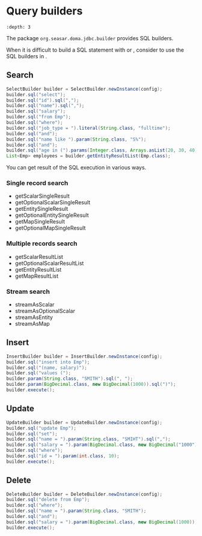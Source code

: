 # Query builders

```{contents}
:depth: 3
```

The package `org.seasar.doma.jdbc.builder` provides SQL builders.

When it is difficult to build a SQL statement with [](../query/index.md) or [](../query-dsl.md),
consider to use the SQL builders in [](../dao.md#default-method).

## Search

```java
SelectBuilder builder = SelectBuilder.newInstance(config);
builder.sql("select");
builder.sql("id").sql(",");
builder.sql("name").sql(",");
builder.sql("salary");
builder.sql("from Emp");
builder.sql("where");
builder.sql("job_type = ").literal(String.class, "fulltime");
builder.sql("and");
builder.sql("name like ").param(String.class, "S%");
builder.sql("and");
builder.sql("age in (").params(Integer.class, Arrays.asList(20, 30, 40)).sql(")");
List<Emp> employees = builder.getEntityResultList(Emp.class);
```

You can get result of the SQL execution in various ways.

### Single record search

- getScalarSingleResult
- getOptionalScalarSingleResult
- getEntitySingleResult
- getOptionalEntitySingleResult
- getMapSingleResult
- getOptionalMapSingleResult

### Multiple records search

- getScalarResultList
- getOptionalScalarResultList
- getEntityResultList
- getMapResultList

### Stream search

- streamAsScalar
- streamAsOptionalScalar
- streamAsEntity
- streamAsMap

## Insert

```java
InsertBuilder builder = InsertBuilder.newInstance(config);
builder.sql("insert into Emp");
builder.sql("(name, salary)");
builder.sql("values (");
builder.param(String.class, "SMITH").sql(", ");
builder.param(BigDecimal.class, new BigDecimal(1000)).sql(")");
builder.execute();
```

## Update

```java
UpdateBuilder builder = UpdateBuilder.newInstance(config);
builder.sql("update Emp");
builder.sql("set");
builder.sql("name = ").param(String.class, "SMIHT").sql(",");
builder.sql("salary = ").param(BigDecimal.class, new BigDecimal("1000"));
builder.sql("where");
builder.sql("id = ").param(int.class, 10);
builder.execute();
```

## Delete

```java
DeleteBuilder builder = DeleteBuilder.newInstance(config);
builder.sql("delete from Emp");
builder.sql("where");
builder.sql("name = ").param(String.class, "SMITH");
builder.sql("and");
builder.sql("salary = ").param(BigDecimal.class, new BigDecimal(1000));
builder.execute();
```
